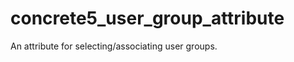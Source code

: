 concrete5_user_group_attribute
==============================

An attribute for selecting/associating user groups.
